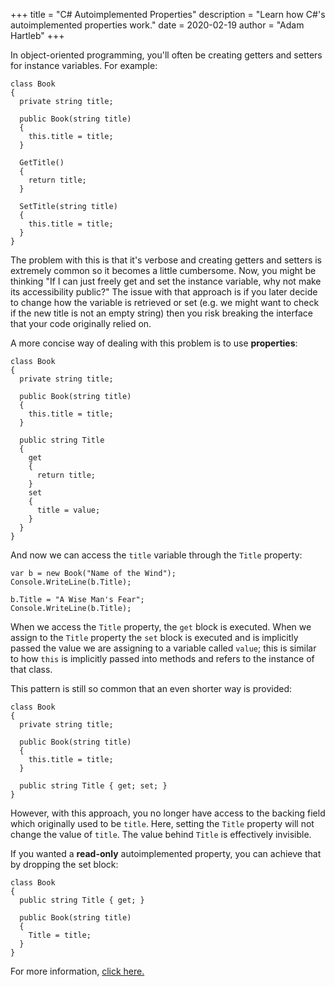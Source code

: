 +++
title = "C# Autoimplemented Properties"
description = "Learn how C#'s autoimplemented properties work."
date = 2020-02-19
author = "Adam Hartleb"
+++

In object-oriented programming, you'll often be creating getters and setters for instance variables. For example:

```
class Book
{
  private string title;

  public Book(string title)
  {
    this.title = title;
  }

  GetTitle()
  {
    return title;
  }

  SetTitle(string title)
  {
    this.title = title;
  }
}
```

The problem with this is that it's verbose and creating getters and setters is extremely common so it becomes a little cumbersome. Now, you might be thinking "If I can just freely get and set the instance variable, why not make its accessibility public?" The issue with that approach is if you later decide to change how the variable is retrieved or set (e.g. we might want to check if the new title is not an empty string) then you risk breaking the interface that your code originally relied on.

A more concise way of dealing with this problem is to use **properties**:

```
class Book
{
  private string title;

  public Book(string title)
  {
    this.title = title;
  }

  public string Title
  {
    get
    {
      return title;
    }
    set
    {
      title = value;
    }
  }
}
```

And now we can access the `title` variable through the `Title` property:

```
var b = new Book("Name of the Wind");
Console.WriteLine(b.Title);

b.Title = "A Wise Man's Fear";
Console.WriteLine(b.Title);
```

When we access the `Title` property, the `get` block is executed. When we assign to the `Title` property the `set` block is executed and is implicitly passed the value we are assigning to a variable called `value`; this is similar to how `this` is implicitly passed into methods and refers to the instance of that class.

This pattern is still so common that an even shorter way is provided:

```
class Book
{
  private string title;

  public Book(string title)
  {
    this.title = title;
  }

  public string Title { get; set; }
}
```

However, with this approach, you no longer have access to the backing field which originally used to be `title`. Here, setting the `Title` property will not change the value of `title`. The value behind `Title` is effectively invisible.

If you wanted a **read-only** autoimplemented property, you can achieve that by dropping the set block:

```
class Book
{
  public string Title { get; }

  public Book(string title)
  {
    Title = title;
  }
}
```

For more information, [click here.](https://docs.microsoft.com/en-us/dotnet/csharp/programming-guide/classes-and-structs/auto-implemented-properties)
